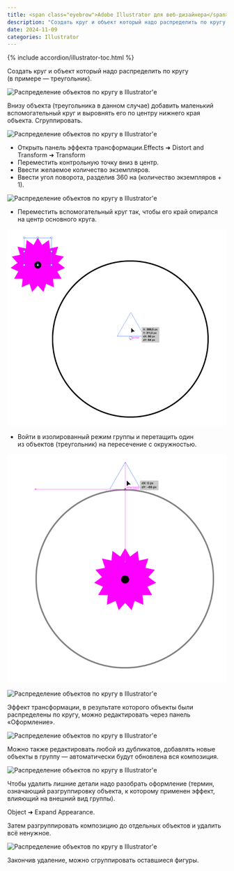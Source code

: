 ```yaml
---
title: <span class="eyebrow">Adobe Illustrator для веб-дизайнера</span> 9.12) Распределение объектов по кругу
description: "Создать круг и объект который надо распределить по кругу (в примере — треугольник)."
date: 2024-11-09
categories: Illustrator
---
```


{% include accordion/illustrator-toc.html %}

Создать круг и объект который надо распределить по кругу (в примере — треугольник).

![Распределение объектов по кругу в Illustrator'е](https://i.imgur.com/xfVxz6t.png)

Внизу объекта (треугольника в данном случае) добавить маленький вспомогательный круг и выровнять его по центру нижнего края объекта. Сгруппировать.

![Распределение объектов по кругу в Illustrator'е](https://i.imgur.com/bFIIX4l.png)

- Открыть панель эффекта трансформации.Effects ➜ Distort and Transform ➜ Transform
- Переместить контрольную точку вниз в центр.
- Ввести желаемое количество экземпляров.
- Ввести угол поворота, разделив 360 на (количество экземпляров + 1).

![Распределение объектов по кругу в Illustrator'е](https://i.imgur.com/PftLMa8.png)

- Переместить вспомогательный круг так, чтобы его край опирался на центр основного круга.

![Распределение объектов по кругу в Illustrator'е](/assets/img/blog/2024/11-10/illustartor-move-supporting-circle-in-main-circle.png)

- Войти в изолированный режим группы и перетащить один из объектов (треугольник) на пересечение с окружностью.

![Распределение объектов по кругу в Illustrator'е](/assets/img/blog/2024/11-10/illustartor-move-triangle-outside.png)

![Распределение объектов по кругу в Illustrator'е](https://i.imgur.com/x313A6x.png)

Эффект трансформации, в результате которого объекты были распределены по кругу, можно редактировать через панель &laquo;Оформление&raquo;.

![Распределение объектов по кругу в Illustrator'е](https://i.imgur.com/KLHDKhZ.png)

Можно также редактировать любой из дубликатов, добавлять новые объекты в группу — автоматически будут обновлена вся композиция.

![Распределение объектов по кругу в Illustrator'е](https://i.imgur.com/08sCt8Z.png)

Чтобы удалить лишние детали надо разобрать оформление (термин, означающий разгруппировку объекта, к которому применен эффект, влияющий на внешний вид группы).

Object ➜ Expand Appearance.

Затем разгруппировать композицию до отдельных объектов и удалить всё ненужное.

![Распределение объектов по кругу в Illustrator'е](https://i.imgur.com/xZoTSBT.png)

Закончив удаление, можно сгруппировать оставшиеся фигуры.

